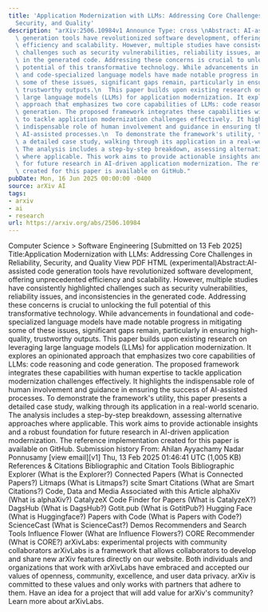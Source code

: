 ```yaml
---
title: 'Application Modernization with LLMs: Addressing Core Challenges in Reliability,
  Security, and Quality'
description: "arXiv:2506.10984v1 Announce Type: cross \nAbstract: AI-assisted code\
  \ generation tools have revolutionized software development, offering unprecedented\
  \ efficiency and scalability. However, multiple studies have consistently highlighted\
  \ challenges such as security vulnerabilities, reliability issues, and inconsistencies\
  \ in the generated code. Addressing these concerns is crucial to unlocking the full\
  \ potential of this transformative technology. While advancements in foundational\
  \ and code-specialized language models have made notable progress in mitigating\
  \ some of these issues, significant gaps remain, particularly in ensuring high-quality,\
  \ trustworthy outputs.\n  This paper builds upon existing research on leveraging\
  \ large language models (LLMs) for application modernization. It explores an opinionated\
  \ approach that emphasizes two core capabilities of LLMs: code reasoning and code\
  \ generation. The proposed framework integrates these capabilities with human expertise\
  \ to tackle application modernization challenges effectively. It highlights the\
  \ indispensable role of human involvement and guidance in ensuring the success of\
  \ AI-assisted processes.\n  To demonstrate the framework's utility, this paper presents\
  \ a detailed case study, walking through its application in a real-world scenario.\
  \ The analysis includes a step-by-step breakdown, assessing alternative approaches\
  \ where applicable. This work aims to provide actionable insights and a robust foundation\
  \ for future research in AI-driven application modernization. The reference implementation\
  \ created for this paper is available on GitHub."
pubDate: Mon, 16 Jun 2025 00:00:00 -0400
source: arXiv AI
tags:
- arxiv
- ai
- research
url: https://arxiv.org/abs/2506.10984
---
```


Computer Science > Software Engineering
[Submitted on 13 Feb 2025]
Title:Application Modernization with LLMs: Addressing Core Challenges in Reliability, Security, and Quality
View PDF HTML (experimental)Abstract:AI-assisted code generation tools have revolutionized software development, offering unprecedented efficiency and scalability. However, multiple studies have consistently highlighted challenges such as security vulnerabilities, reliability issues, and inconsistencies in the generated code. Addressing these concerns is crucial to unlocking the full potential of this transformative technology. While advancements in foundational and code-specialized language models have made notable progress in mitigating some of these issues, significant gaps remain, particularly in ensuring high-quality, trustworthy outputs.
This paper builds upon existing research on leveraging large language models (LLMs) for application modernization. It explores an opinionated approach that emphasizes two core capabilities of LLMs: code reasoning and code generation. The proposed framework integrates these capabilities with human expertise to tackle application modernization challenges effectively. It highlights the indispensable role of human involvement and guidance in ensuring the success of AI-assisted processes.
To demonstrate the framework's utility, this paper presents a detailed case study, walking through its application in a real-world scenario. The analysis includes a step-by-step breakdown, assessing alternative approaches where applicable. This work aims to provide actionable insights and a robust foundation for future research in AI-driven application modernization. The reference implementation created for this paper is available on GitHub.
Submission history
From: Ahilan Ayyachamy Nadar Ponnusamy [view email][v1] Thu, 13 Feb 2025 01:46:41 UTC (1,005 KB)
References & Citations
Bibliographic and Citation Tools
Bibliographic Explorer (What is the Explorer?)
Connected Papers (What is Connected Papers?)
Litmaps (What is Litmaps?)
scite Smart Citations (What are Smart Citations?)
Code, Data and Media Associated with this Article
alphaXiv (What is alphaXiv?)
CatalyzeX Code Finder for Papers (What is CatalyzeX?)
DagsHub (What is DagsHub?)
Gotit.pub (What is GotitPub?)
Hugging Face (What is Huggingface?)
Papers with Code (What is Papers with Code?)
ScienceCast (What is ScienceCast?)
Demos
Recommenders and Search Tools
Influence Flower (What are Influence Flowers?)
CORE Recommender (What is CORE?)
arXivLabs: experimental projects with community collaborators
arXivLabs is a framework that allows collaborators to develop and share new arXiv features directly on our website.
Both individuals and organizations that work with arXivLabs have embraced and accepted our values of openness, community, excellence, and user data privacy. arXiv is committed to these values and only works with partners that adhere to them.
Have an idea for a project that will add value for arXiv's community? Learn more about arXivLabs.